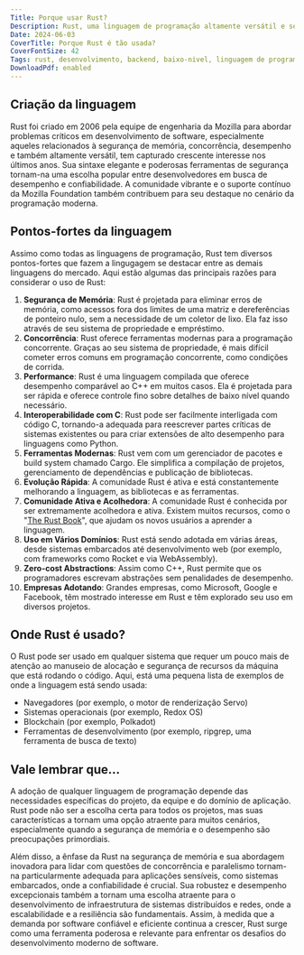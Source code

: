 ```yaml
---
Title: Porque usar Rust?
Description: Rust, uma linguagem de programação altamente versátil e segura, tem capturado crescente interesse nos últimos anos. Sua sintaxe elegante e poderosas ferramentas de segurança tornam-na uma escolha popular entre desenvolvedores em busca de desempenho e confiabilidade.
Date: 2024-06-03
CoverTitle: Porque Rust é tão usada?
CoverFontSize: 42
Tags: rust, desenvolvimento, backend, baixo-nivel, linguagem de programacao
DownloadPdf: enabled
---
```

## Criação da linguagem

Rust foi criado em 2006 pela equipe de engenharia da Mozilla para abordar problemas críticos em desenvolvimento de software, especialmente aqueles relacionados à segurança de memória, concorrência, desempenho e também altamente versátil, tem capturado crescente interesse nos últimos anos. Sua sintaxe elegante e poderosas ferramentas de segurança tornam-na uma escolha popular entre desenvolvedores em busca de desempenho e confiabilidade. A comunidade vibrante e o suporte contínuo da Mozilla Foundation também contribuem para seu destaque no cenário da programação moderna.

## Pontos-fortes da linguagem

Assimo como todas as linguagens de programação, Rust tem diversos pontos-fortes que fazem a lingugagem se destacar entre as demais linguagens do mercado. Aqui estão algumas das principais razões para considerar o uso de Rust:

1. **Segurança de Memória**: Rust é projetada para eliminar erros de memória, como acessos fora dos limites de uma matriz e dereferências de ponteiro nulo, sem a necessidade de um coletor de lixo. Ela faz isso através de seu sistema de propriedade e empréstimo.
2. **Concorrência**: Rust oferece ferramentas modernas para a programação concorrente. Graças ao seu sistema de propriedade, é mais difícil cometer erros comuns em programação concorrente, como condições de corrida.
3. **Performance**: Rust é uma linguagem compilada que oferece desempenho comparável ao C++ em muitos casos. Ela é projetada para ser rápida e oferece controle fino sobre detalhes de baixo nível quando necessário.
4. **Interoperabilidade com C**: Rust pode ser facilmente interligada com código C, tornando-a adequada para reescrever partes críticas de sistemas existentes ou para criar extensões de alto desempenho para linguagens como Python.
5. **Ferramentas Modernas**: Rust vem com um gerenciador de pacotes e build system chamado Cargo. Ele simplifica a compilação de projetos, gerenciamento de dependências e publicação de bibliotecas.
6. **Evolução Rápida**: A comunidade Rust é ativa e está constantemente melhorando a linguagem, as bibliotecas e as ferramentas.
7. **Comunidade Ativa e Acolhedora**: A comunidade Rust é conhecida por ser extremamente acolhedora e ativa. Existem muitos recursos, como o "[The Rust Book](https://doc.rust-lang.org/stable/book/)", que ajudam os novos usuários a aprender a linguagem.
8. **Uso em Vários Domínios**: Rust está sendo adotada em várias áreas, desde sistemas embarcados até desenvolvimento web (por exemplo, com frameworks como Rocket e via WebAssembly).
9. **Zero-cost Abstractions**: Assim como C++, Rust permite que os programadores escrevam abstrações sem penalidades de desempenho.
10. **Empresas Adotando**: Grandes empresas, como Microsoft, Google e Facebook, têm mostrado interesse em Rust e têm explorado seu uso em diversos projetos.

## Onde Rust é usado?

O Rust pode ser usado em qualquer sistema que requer um pouco mais de atenção ao manuseio de alocação e segurança de recursos da máquina que está rodando o código. Aqui, está uma pequena lista de exemplos de onde a linguagem está sendo usada:

* Navegadores (por exemplo, o motor de renderização Servo)
* Sistemas operacionais (por exemplo, Redox OS)
* Blockchain (por exemplo, Polkadot)
* Ferramentas de desenvolvimento (por exemplo, ripgrep, uma ferramenta de busca de texto)

## Vale lembrar que...

A adoção de qualquer linguagem de programação depende das necessidades específicas do projeto, da equipe e do domínio de aplicação. Rust pode não ser a escolha certa para todos os projetos, mas suas características a tornam uma opção atraente para muitos cenários, especialmente quando a segurança de memória e o desempenho são preocupações primordiais.

Além disso, a ênfase da Rust na segurança de memória e sua abordagem inovadora para lidar com questões de concorrência e paralelismo tornam-na particularmente adequada para aplicações sensíveis, como sistemas embarcados, onde a confiabilidade é crucial. Sua robustez e desempenho excepcionais também a tornam uma escolha atraente para o desenvolvimento de infraestrutura de sistemas distribuídos e redes, onde a escalabilidade e a resiliência são fundamentais. Assim, à medida que a demanda por software confiável e eficiente continua a crescer, Rust surge como uma ferramenta poderosa e relevante para enfrentar os desafios do desenvolvimento moderno de software.
